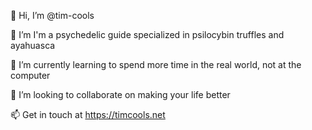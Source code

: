 👋 Hi, I’m @tim-cools

👀 I’m I'm a psychedelic guide specialized in psilocybin truffles and ayahuasca

🌱 I’m currently learning to spend more time in the real world, not at the computer

💞️ I’m looking to collaborate on making your life better

📫 Get in touch at https://timcools.net

<!---
tim-cools/tim-cools is a ✨ special ✨ repository because its `README.md` (this file) appears on your GitHub profile.
You can click the Preview link to take a look at your changes.
--->
